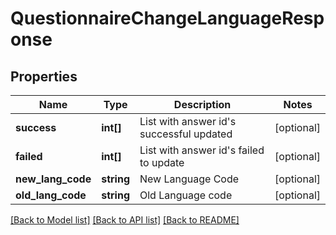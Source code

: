 # QuestionnaireChangeLanguageResponse

## Properties
Name | Type | Description | Notes
------------ | ------------- | ------------- | -------------
**success** | **int[]** | List with answer id&#39;s successful updated | [optional] 
**failed** | **int[]** | List with answer id&#39;s failed to update | [optional] 
**new_lang_code** | **string** | New Language Code | [optional] 
**old_lang_code** | **string** | Old Language code | [optional] 

[[Back to Model list]](../README.md#documentation-for-models) [[Back to API list]](../README.md#documentation-for-api-endpoints) [[Back to README]](../README.md)


